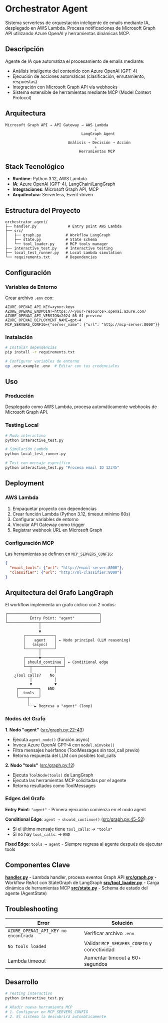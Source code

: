 # Orchestrator Agent

Sistema serverless de orquestación inteligente de emails mediante IA, desplegado en AWS Lambda. Procesa notificaciones de Microsoft Graph API utilizando Azure OpenAI y herramientas dinámicas MCP.

## Descripción

Agente de IA que automatiza el procesamiento de emails mediante:
- Análisis inteligente del contenido con Azure OpenAI (GPT-4)
- Ejecución de acciones automáticas (clasificación, enrutamiento, respuestas)
- Integración con Microsoft Graph API vía webhooks
- Sistema extensible de herramientas mediante MCP (Model Context Protocol)

## Arquitectura

```
Microsoft Graph API → API Gateway → AWS Lambda
                                        ↓
                                  LangGraph Agent
                                        ↓
                            Análisis → Decisión → Acción
                                        ↓
                                 Herramientas MCP
```

## Stack Tecnológico

- **Runtime**: Python 3.12, AWS Lambda
- **IA**: Azure OpenAI (GPT-4), LangChain/LangGraph
- **Integraciones**: Microsoft Graph API, MCP
- **Arquitectura**: Serverless, Event-driven

## Estructura del Proyecto

```
orchestrator_agent/
├── handler.py              # Entry point AWS Lambda
├── src/
│   ├── graph.py           # Workflow LangGraph
│   ├── state.py           # State schema
│   └── tool_loader.py     # MCP tools manager
├── interactive_test.py    # Interactive testing
├── local_test_runner.py   # Local Lambda simulation
└── requirements.txt       # Dependencies
```

## Configuración

### Variables de Entorno

Crear archivo `.env` con:

```env
AZURE_OPENAI_API_KEY=<your-key>
AZURE_OPENAI_ENDPOINT=https://<your-resource>.openai.azure.com/
AZURE_OPENAI_API_VERSION=2024-08-01-preview
AZURE_OPENAI_DEPLOYMENT_NAME=gpt-4
MCP_SERVERS_CONFIG={"server_name": {"url": "http://mcp-server:8000"}}
```

### Instalación

```bash
# Instalar dependencias
pip install -r requirements.txt

# Configurar variables de entorno
cp .env.example .env  # Editar con tus credenciales
```

## Uso

### Producción
Desplegado como AWS Lambda, procesa automáticamente webhooks de Microsoft Graph API.

### Testing Local

```bash
# Modo interactivo
python interactive_test.py

# Simulación Lambda
python local_test_runner.py

# Test con mensaje específico
python interactive_test.py "Procesa email ID 12345"
```

## Deployment

### AWS Lambda

1. Empaquetar proyecto con dependencias
2. Crear función Lambda (Python 3.12, timeout mínimo 60s)
3. Configurar variables de entorno
4. Vincular API Gateway como trigger
5. Registrar webhook URL en Microsoft Graph

### Configuración MCP

Las herramientas se definen en `MCP_SERVERS_CONFIG`:

```json
{
  "email_tools": {"url": "http://email-server:8000"},
  "classifier": {"url": "http://ml-classifier:8000"}
}
```

## Arquitectura del Grafo LangGraph

El workflow implementa un grafo cíclico con 2 nodos:

```
┌─────────────────────────────────────────┐
│          Entry Point: "agent"           │
└──────────────┬──────────────────────────┘
               │
               ▼
        ┌─────────────┐
        │    agent    │ ← Nodo principal (LLM reasoning)
        │   (async)   │
        └──────┬──────┘
               │
        ┌──────▼──────────┐
        │ should_continue │ ← Conditional edge
        └──┬──────────┬───┘
           │          │
    ¿Tool calls?    No
           │          │
           ▼          ▼
     ┌─────────┐   END
     │  tools  │
     └────┬────┘
          │
          └──► Regresa a "agent" (loop)
```

### Nodos del Grafo

**1. Nodo "agent"** ([src/graph.py:22-43](src/graph.py#L22-L43))
- Ejecuta `agent_node()` (función async)
- Invoca Azure OpenAI GPT-4 con `model.ainvoke()`
- Filtra mensajes huérfanos (ToolMessages sin tool_call previo)
- Retorna respuesta del LLM con posibles tool_calls

**2. Nodo "tools"** ([src/graph.py:12](src/graph.py#L12))
- Ejecuta `ToolNode(tools)` de LangGraph
- Ejecuta las herramientas MCP solicitadas por el agente
- Retorna resultados como ToolMessages

### Edges del Grafo

**Entry Point**: `"agent"` - Primera ejecución comienza en el nodo agent

**Conditional Edge**: `agent → should_continue()` ([src/graph.py:45-52](src/graph.py#L45-L52))
- Si el último mensaje tiene `tool_calls`: → `"tools"`
- Si no hay `tool_calls`: → `END`

**Fixed Edge**: `tools → agent` - Siempre regresa al agente después de ejecutar tools

## Componentes Clave

**[handler.py](handler.py)** - Lambda handler, procesa eventos Graph API
**[src/graph.py](src/graph.py)** - Workflow ReAct con StateGraph de LangGraph
**[src/tool_loader.py](src/tool_loader.py)** - Carga dinámica de herramientas MCP
**[src/state.py](src/state.py)** - Schema de estado del agente (AgentState)

## Troubleshooting

| Error | Solución |
|-------|----------|
| `AZURE_OPENAI_API_KEY no encontrada` | Verificar archivo `.env` |
| `No tools loaded` | Validar `MCP_SERVERS_CONFIG` y conectividad |
| Lambda timeout | Aumentar timeout a 60+ segundos |

## Desarrollo

```bash
# Testing interactivo
python interactive_test.py

# Añadir nueva herramienta MCP
# 1. Configurar en MCP_SERVERS_CONFIG
# 2. El sistema la descubrirá automáticamente
```
